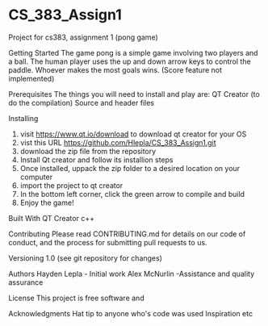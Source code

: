 # CS_383_Assign1
Project for cs383, assignment 1 (pong game)

Getting Started
 The game pong is a simple game involving two players and a ball.
 The human player uses the up and down arrow keys to control the paddle.
 Whoever makes the most goals wins. (Score feature not implemented)

Prerequisites
The things you will need to install and play are:
QT Creator (to do the compilation)
Source and header files

Installing
1) visit https://www.qt.io/download to download qt creator for your OS
2) vist this URL https://github.com/Hlepla/CS_383_Assign1.git
3) download the zip file from the repository 
4) Install Qt creator and follow its installion steps
5) Once installed, uppack the zip folder to a desired location on your computer
6) import the project to qt creator
7) In the bottom left corner, click the green arrow to compile and build
8) Enjoy the game!


Built With
QT Creator
c++

Contributing
Please read CONTRIBUTING.md for details on our code of conduct, and the process for submitting pull requests to us.

Versioning
1.0 (see git repository for changes)

Authors
Hayden Lepla - Initial work 
Alex McNurlin -Assistance and quality assurance

License
This project is free software and 

Acknowledgments
Hat tip to anyone who's code was used
Inspiration
etc
